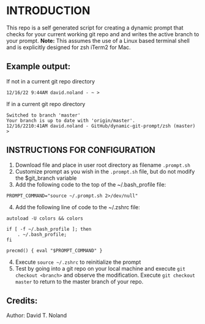<h1>INTRODUCTION</h1>

This repo is a self generated script for creating a dynamic prompt that checks for your current working git repo and and writes the active branch to your prompt.  <b>Note:</b> This assumes the use of a Linux based terminal shell and is explicitly designed for zsh iTerm2 for Mac.

<h2>Example output:</h2>

If not in a current git repo directory

```
12/16/22 9:44AM david.noland - ~ >
```

If in a current git repo directory

```
Switched to branch 'master'
Your branch is up to date with 'origin/master'.
12/16/2210:41AM david.noland - GitHub/dynamic-git-prompt/zsh (master) >
```
<h2>INSTRUCTIONS FOR CONFIGURATION</h2>

1. Download file and place in user root directory as filename `.prompt.sh`
2. Customize prompt as you wish in the `.prompt.sh` file, but do not modify the $git_branch variable
3. Add the following code to the top of the ~/.bash_profile file:

```
PROMPT_COMMAND="source ~/.prompt.sh 2>/dev/null"
```

4. Add the following line of code to the ~/.zshrc file:

```
autoload -U colors && colors

if [ -f ~/.bash_profile ]; then
    . ~/.bash_profile;
fi

precmd() { eval "$PROMPT_COMMAND" }
```

4. Execute `source ~/.zshrc` to reinitialize the prompt
5. Test by going into a git repo on your local machine and execute `git checkout <branch>` and observe the modification.  Execute `git checkout master` to return to the master branch of your repo.

<h2>Credits:</h2>
Author: David T. Noland
